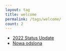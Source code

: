 ```yaml
---
layout: tag
title: welcome
permalink: /tags/welcome/
count: 2
---
```


- [2022 Status Update](https://robert-bogan.github.io/myblog/blog/welcome/)
- [Nowa odslona](https://blog.justcloud.pl/welcome)
